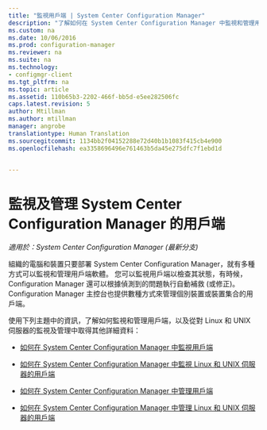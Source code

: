 ```yaml
---
title: "監視用戶端 | System Center Configuration Manager"
description: "了解如何在 System Center Configuration Manager 中監視和管理用戶端。"
ms.custom: na
ms.date: 10/06/2016
ms.prod: configuration-manager
ms.reviewer: na
ms.suite: na
ms.technology:
- configmgr-client
ms.tgt_pltfrm: na
ms.topic: article
ms.assetid: 110b65b3-2202-466f-bb5d-e5ee282506fc
caps.latest.revision: 5
author: Mtillman
ms.author: mtillman
manager: angrobe
translationtype: Human Translation
ms.sourcegitcommit: 1134bb2f04152288e72d40b1b1083f415cb4e900
ms.openlocfilehash: ea3358696496e761463b5da45e275dfc7f1ebd1d


---
```

# <a name="monitor-and-manage-clients-in-system-center-configuration-manager"></a>監視及管理 System Center Configuration Manager 的用戶端

*適用於：System Center Configuration Manager (最新分支)*

組織的電腦和裝置只要部署 System Center Configuration Manager，就有多種方式可以監視和管理用戶端軟體。  您可以監視用戶端以檢查其狀態，有時候，Configuration Manager 還可以根據偵測到的問題執行自動補救 (或修正)。 Configuration Manager 主控台也提供數種方式來管理個別裝置或裝置集合的用戶端。  

 使用下列主題中的資訊，了解如何監視和管理用戶端，以及從對 Linux 和 UNIX 伺服器的監視及管理中取得其他詳細資料：  

-   [如何在 System Center Configuration Manager 中監視用戶端](../../../core/clients/manage/monitor-clients.md)  

-   [如何在 System Center Configuration Manager 中監視 Linux 和 UNIX 伺服器的用戶端](../../../core/clients/manage/monitor-clients-for-linux-and-unix-servers.md)  

-   [如何在 System Center Configuration Manager 中管理用戶端](../../../core/clients/manage/manage-clients.md)  

-   [如何在 System Center Configuration Manager 中管理 Linux 和 UNIX 伺服器的用戶端](../../../core/clients/manage/manage-clients-for-linux-and-unix-servers.md)  



<!--HONumber=Nov16_HO1-->


